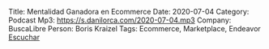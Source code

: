 Title: Mentalidad Ganadora en Ecommerce
Date: 2020-07-04
Category: Podcast
Mp3: https://s.danilorca.com/2020-07-04.mp3
Company: BuscaLibre
Person: Boris Kraizel
Tags: Ecommerce, Marketplace, Endeavor
<a href="https://s.danilorca.com/2020-07-04.mp3" type="audio/mpeg">
Escuchar
</a>
